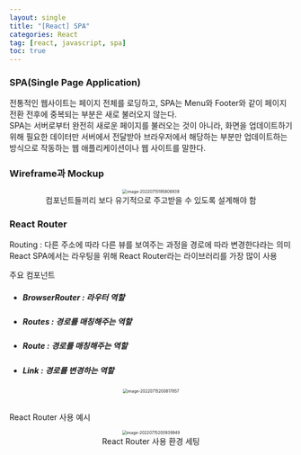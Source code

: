 ```yaml
---
layout: single
title: "[React] SPA"
categories: React
tag: [react, javascript, spa]
toc: true
---
```


### **SPA(Single Page Application)**

전통적인 웹사이트는 페이지 전체를 로딩하고, SPA는 Menu와 Footer와 같이 페이지 전환 전후에 중복되는 부분은 새로 불러오지 않는다.  
SPA는 서버로부터 완전히 새로운 페이지를 불러오는 것이 아니라, 화면을 업데이트하기 위해 필요한 데이터만 서버에서 전달받아 브라우저에서 해당하는 부분만 업데이트하는 방식으로 작동하는 웹 애플리케이션이나 웹 사이트를 말한다.

### **Wireframe과 Mockup**  

<center>
<img src="../../images/2022-07-15-react_second/image-20220715195806939.png" alt="image-20220715195806939" style="zoom:50%;" /><br>
컴포넌트들끼리 보다 유기적으로 주고받을 수 있도록 설계해야 함
</center>  


### **React Router**

Routing : 다른 주소에 따라 다른 뷰를 보여주는 과정을 경로에 따라 변경한다라는 의미  
React SPA에서는 라우팅을 위해 React Router라는 라이브러리를 가장 많이 사용

주요 컴포넌트  

- ##### BrowserRouter : 라우터 역할

- ##### Routes : 경로를 매칭해주는 역할

- ##### Route : 경로를 매칭해주는 역할

- ##### Link : 경로를 변경하는 역할

<center>
<img src="../../images/2022-07-15-react_second/image-20220715200817857.png" alt="image-20220715200817857" style="zoom:50%;" />
</center><br>

React Router 사용 예시<br>
<center>
<img src="../../images/2022-07-15-react_second/image-20220715200939949.png" alt="image-20220715200939949" style="zoom: 50%;" /><br>
React Router 사용 환경 세팅
</center>
